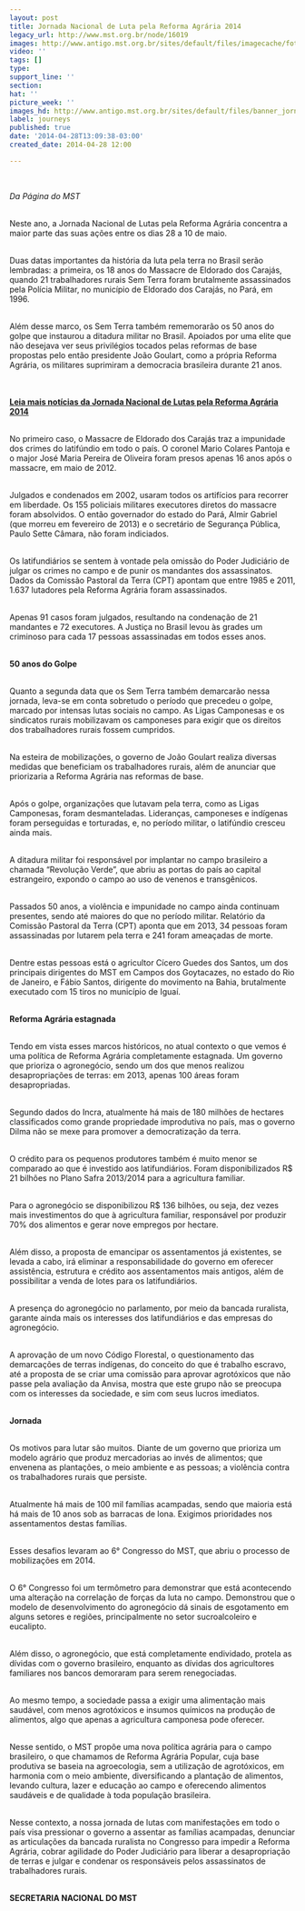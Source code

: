```yaml
---
layout: post
title: Jornada Nacional de Luta pela Reforma Agrária 2014
legacy_url: http://www.mst.org.br/node/16019
images: http://www.antigo.mst.org.br/sites/default/files/imagecache/foto_destaque/banner_jornadaabril_paginamst3.jpg
video: ''
tags: []
type: 
support_line: ''
section: 
hat: ''
picture_week: ''
images_hd: http://www.antigo.mst.org.br/sites/default/files/banner_jornadaabril_paginamst3.jpg
label: journeys
published: true
date: '2014-04-28T13:09:38-03:00'
created_date: 2014-04-28 12:00

---
```

<p>&nbsp;</p><p><em>Da Página do MST</em><br>&nbsp;</p><p>Neste ano, a Jornada Nacional de Lutas pela Reforma Agrária concentra a maior parte das suas ações entre os dias 28 a 10 de maio.&nbsp;<br>&nbsp;</p><p>Duas datas importantes da história da luta pela terra no Brasil serão lembradas: a primeira, os 18 anos do Massacre de Eldorado dos Carajás, quando 21 trabalhadores rurais Sem Terra foram brutalmente assassinados pela Polícia Militar, no município de Eldorado dos Carajás, no Pará, em 1996.&nbsp;</p><p><br>Além desse marco, os Sem Terra também rememorarão os 50 anos do golpe que instaurou a ditadura militar no Brasil. Apoiados por uma elite que não desejava ver seus privilégios tocados pelas reformas de base propostas pelo então presidente João Goulart, como a própria Reforma Agrária, os militares suprimiram a democracia brasileira durante 21 anos.&nbsp;</p><p><br><br><a href="http://www.mst.org.br/taxonomy/term/1232"><strong>Leia mais notícias da Jornada Nacional de Lutas pela Reforma Agrária 2014</strong></a></p><p><br>No primeiro caso, o Massacre de Eldorado dos Carajás traz a impunidade dos crimes do latifúndio em todo o país. O coronel Mario Colares Pantoja e o major José Maria Pereira de Oliveira foram presos apenas 16 anos após o massacre, em maio de 2012.&nbsp;</p><p><br>Julgados e condenados em 2002, usaram todos os artifícios para recorrer em liberdade. Os 155 policiais militares executores diretos do massacre foram absolvidos. O então governador do estado do Pará, Almir Gabriel (que morreu em fevereiro de 2013) e o secretário de Segurança Pública, Paulo Sette Câmara, não foram indiciados.</p><p><br>Os latifundiários se sentem à vontade pela omissão do Poder Judiciário de julgar os crimes no campo e de punir os mandantes dos assassinatos. Dados da Comissão Pastoral da Terra (CPT) apontam que entre 1985 e 2011, 1.637 lutadores pela Reforma Agrária foram assassinados.</p><p><br>Apenas 91 casos foram julgados, resultando na condenação de 21 mandantes e 72 executores. A Justiça no Brasil levou às grades um criminoso para cada 17 pessoas assassinadas em todos esses anos.</p><p><br><strong>50 anos do Golpe</strong></p><p><br>Quanto a segunda data que os Sem Terra também demarcarão nessa jornada, leva-se em conta sobretudo o período que precedeu o golpe, marcado por intensas lutas sociais no campo. As Ligas Camponesas e os sindicatos rurais mobilizavam os camponeses para exigir que os direitos dos trabalhadores rurais fossem cumpridos.&nbsp;</p><p><br>Na esteira de mobilizações, o governo de João Goulart realiza diversas medidas que beneficiam os trabalhadores rurais, além de anunciar que priorizaria a Reforma Agrária nas reformas de base.</p><p><br>Após o golpe, organizações que lutavam pela terra, como as Ligas Camponesas, foram desmanteladas. Lideranças, camponeses e indígenas foram perseguidas e torturadas, e, no período militar, o latifúndio cresceu ainda mais.&nbsp;</p><p><br>A ditadura militar foi responsável por implantar no campo brasileiro a chamada “Revolução Verde”, que abriu as portas do país ao capital estrangeiro, expondo o campo ao uso de venenos e transgênicos.&nbsp;</p><p><br>Passados 50 anos, a violência e impunidade no campo ainda continuam presentes, sendo até maiores do que no período militar. Relatório da Comissão Pastoral da Terra (CPT) aponta que em 2013, 34 pessoas foram assassinadas por lutarem pela terra e 241 foram ameaçadas de morte.&nbsp;</p><p><br>Dentre estas pessoas está o agricultor Cícero Guedes dos Santos, um dos principais dirigentes do MST em Campos dos Goytacazes, no estado do Rio de Janeiro, e Fábio Santos, dirigente do movimento na Bahia, brutalmente executado com 15 tiros no município de Iguaí.</p><p><br><strong>Reforma Agrária estagnada</strong></p><p><br>Tendo em vista esses marcos históricos, no atual contexto o que vemos é uma política de Reforma Agrária completamente estagnada. Um governo que prioriza o agronegócio, sendo um dos que menos realizou desapropriações de terras: em 2013, apenas 100 áreas foram desapropriadas.</p><p><br>Segundo dados do Incra, atualmente há mais de 180 milhões de hectares classificados como grande propriedade improdutiva no país, mas o governo Dilma não se mexe para promover a democratização da terra.&nbsp;</p><p><br>O crédito para os pequenos produtores também é muito menor se comparado ao que é investido aos latifundiários. Foram disponibilizados R$ 21 bilhões no Plano Safra 2013/2014 para a agricultura familiar.&nbsp;</p><p><br>Para o agronegócio se disponibilizou R$ 136 bilhões, ou seja, dez vezes mais investimentos do que à agricultura familiar, responsável por produzir 70% dos alimentos e gerar nove empregos por hectare.</p><p><br>Além disso, a proposta de emancipar os assentamentos já existentes, se levada a cabo, irá eliminar a responsabilidade do governo em oferecer assistência, estrutura e crédito aos assentamentos mais antigos, além de possibilitar a venda de lotes para os latifundiários.&nbsp;</p><p><br>A presença do agronegócio no parlamento, por meio da bancada ruralista, garante ainda mais os interesses dos latifundiários e das empresas do agronegócio.&nbsp;</p><p><br>A aprovação de um novo Código Florestal, o questionamento das demarcações de terras indígenas, do conceito do que é trabalho escravo, até a proposta de se criar uma comissão para aprovar agrotóxicos que não passe pela avaliação da Anvisa, mostra que este grupo não se preocupa com os interesses da sociedade, e sim com seus lucros imediatos.</p><p><br><strong>Jornada</strong></p><p><br>Os motivos para lutar são muitos. Diante de um governo que prioriza um modelo agrário que produz mercadorias ao invés de alimentos; que envenena as plantações, o meio ambiente e as pessoas; a violência contra os trabalhadores rurais que persiste.&nbsp;</p><p><br>Atualmente há mais de 100 mil famílias acampadas, sendo que maioria está há mais de 10 anos sob as barracas de lona. Exigimos prioridades nos assentamentos destas famílias.</p><p><br>Esses desafios levaram ao 6° Congresso do MST, que abriu o processo de mobilizações em 2014.</p><p><br>O 6° Congresso foi um termômetro para demonstrar que está acontecendo uma alteração na correlação de forças da luta no campo. Demonstrou que o modelo de desenvolvimento do agronegócio dá sinais de esgotamento em alguns setores e regiões, principalmente no setor sucroalcoleiro e eucalipto.</p><p><br>Além disso, o agronegócio, que está completamente endividado, protela as dívidas com o governo brasileiro, enquanto as dívidas dos agricultores familiares nos bancos demoraram para serem renegociadas.</p><p><br>Ao mesmo tempo, a sociedade passa a exigir uma alimentação mais saudável, com menos agrotóxicos e insumos químicos na produção de alimentos, algo que apenas a agricultura camponesa pode oferecer.</p><p><br>Nesse sentido, o MST propõe uma nova política agrária para o campo brasileiro, o que chamamos de Reforma Agrária Popular, cuja base produtiva se baseia na agroecologia, sem a utilização de agrotóxicos, em harmonia com o meio ambiente, diversificando a plantação de alimentos, levando cultura, lazer e educação ao campo e oferecendo alimentos saudáveis e de qualidade à toda população brasileira. &nbsp;</p><p><br>Nesse contexto, a nossa jornada de lutas com manifestações em todo o país visa pressionar o governo a assentar as famílias acampadas, denunciar as articulações da bancada ruralista no Congresso para impedir a Reforma Agrária, cobrar agilidade do Poder Judiciário para liberar a desapropriação de terras e julgar e condenar os responsáveis pelos assassinatos de trabalhadores rurais.&nbsp;</p><p><strong><br>SECRETARIA NACIONAL DO MST</strong></p><div><strong><br></strong></div>
